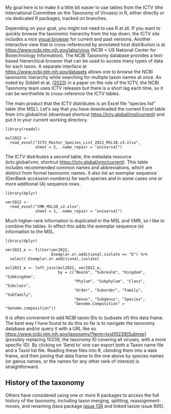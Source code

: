 
My goal here
is to make it a little bit easier
to use tables
from the ICTV
(the International Committee on the Taxonomy of Viruses)
in R,
either directly
or via dedicated R packages,
tracked on branches.

Depending on your goal,
you might not need to use R at all.
If you want to quickly browse the taxonomic hierarchy
from the top down,
the ICTV site
includes a nice [visual browser](https://ictv.global/taxonomy/visual-browser)
for current and past versions.
Another interactive view
that is cross-referenced by annotated host distribution
is at https://www.ncbi.nlm.nih.gov/labs/virus
(NCBI = US National Center for Biotechnology Information).
The NCBI Taxonomy database
provides a text-based hierarchical browser
that can be used to access many types of data
for each taxon.
A separate interface
at https://www.ncbi.nlm.nih.gov/datasets
allows one to browse the NCBI taxonomic hierarchy
while searching for multiple taxon names
at once.
As noted by Siddell et al. ([2023](https://doi.org/10.1099/jgv.0.001840))
in a paper on the role of the ICTV,
the NCBI Taxonomy team
uses ICTV releases
but there is a short lag each time,
so it can be worthwhile to cross-reference the ICTV tables.

The main product that the ICTV distributes
is an Excel file “species list” table
(the MSL).
Let's say that you have downloaded
the current Excel table
from ictv.global/msl
(download shortcut https://ictv.global/msl/current)
and put it in your current working directory.
```{r, warning=FALSE}
library(readxl)

msl2022 <-
  read_excel("ICTV_Master_Species_List_2022_MSL38.v3.xlsx",
             sheet = 2, .name_repair = "universal")
```

The ICTV distributes a second table,
the metadata resource
(ictv.global/vmr, 
 shortcut https://ictv.global/vmr/current).
This table includes
recommended common names
and abbreviations,
which are distinct from formal taxonomic names.
It also list an exemplar sequence
(GenBank accession numbers)
for each species
and in some cases one or more additional (A) sequence rows.
```{r, warning=FALSE}
library(dplyr)

vmr2022 <-
  read_excel("VMR_MSL38_v2.xlsx",
             sheet = 1, .name_repair = "universal")
```

Much higher-rank information
is duplicated
in the MSL and VMR,
so I like to combine the tables.
In effect
this adds the exemplar sequence (e) information to the MSL.
```{r}
library(dplyr)

vmr2022_e <- filter(vmr2022,
                    Exemplar.or.additional.isolate == "E") %>%
  select(-Exemplar.or.additional.isolate)

msl2022_e <- left_join(msl2022, vmr2022_e,
                       by = c("Realm", "Subrealm", "Kingdom", "Subkingdom",
                              "Phylum", "Subphylum", "Class", "Subclass",
                              "Order", "Suborder", "Family", "Subfamily",
                              "Genus", "Subgenus", "Species",
                              "Genome.Composition" = "Genome.composition"))
```

It is often convenient
to add NCBI taxon IDs to (subsets of) this data frame.
The best way I have found to do this so far
is to navigate the taxonomy database
and/or query it with a URL like so
https://www.ncbi.nlm.nih.gov/taxonomy/?term=txid10239[Subtree]
(possibly replacing 10239,
 the taxonomy ID covering all viruses,
 with a more specific ID).
By clicking on ‘Send to’
one can export both a Taxon name file
and a Taxid list file.
Reading these files into R,
cbinding them into a data frame,
and then joining that data frame
to the one above
by species names
(or genus names,
 or the names for any other rank of interest)
is straightforward.

## History of the taxonomy
Others have considered using one or more R packages
to access the full history of the taxonomy,
including taxon merging, splitting, reassignment-moves, and renaming
(taxa package [issue 136](https://github.com/ropensci/taxa/issues/136)
 and linked taxize issue 695).
 
